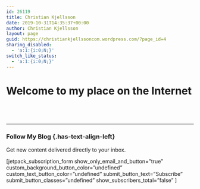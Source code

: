 ```yaml
---
id: 26119
title: Christian Kjellsson
date: 2019-10-31T14:35:37+00:00
author: Christian Kjellsson
layout: page
guid: https://christiankjellssoncom.wordpress.com/?page_id=4
sharing_disabled:
  - 'a:1:{i:0;N;}'
switch_like_status:
  - 'a:1:{i:0;N;}'
---
```

<div class="wp-block-cover alignfull" style="background-image:url('https://christiankjellssoncom.files.wordpress.com/2019/10/mountaindawn.jpg');background-position:50% 50%;">
  <div class="wp-block-cover__inner-container">
    <h1 class="has-text-align-center">
      Welcome to my place on the Internet
    </h1>
  </div>
</div>

<div style="height:20px;" aria-hidden="true" class="wp-block-spacer">
</div>

<div style="height:20px;" aria-hidden="true" class="wp-block-spacer">
</div>

<hr class="wp-block-separator is-style-wide" />

### Follow My Blog {.has-text-align-left}

<p class="has-text-align-left">
  Get new content delivered directly to your inbox.
</p>

<div class="wp-block-jetpack-subscriptions">
  [jetpack_subscription_form show_only_email_and_button=&#8221;true&#8221; custom_background_button_color=&#8221;undefined&#8221; custom_text_button_color=&#8221;undefined&#8221; submit_button_text=&#8221;Subscribe&#8221; submit_button_classes=&#8221;undefined&#8221; show_subscribers_total=&#8221;false&#8221; ]
</div>